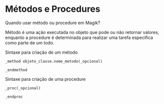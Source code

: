 # Métodos e Procedures

Quando usar método ou procedure em Magik?

Método é uma ação executada no objeto que pode ou não retornar valores, enquanto a procedure é determinada para realizar uma tarefa especifica como parte de um todo.

Sintaxe para criação de um método
```
_method objeto_classe.nome_metodo(_opcional)

_endmethod
```

Sintaxe para criação de uma procedure
```
_proc(_opcional)

_endproc
```
